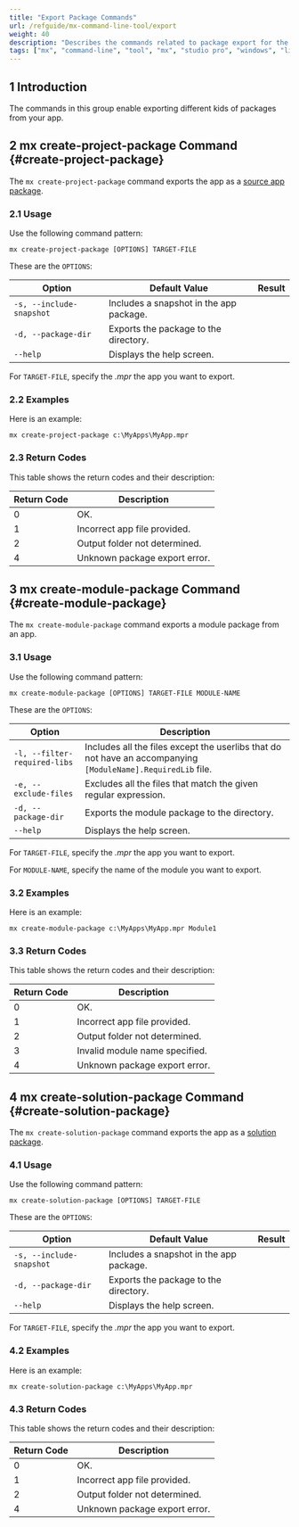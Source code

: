 ```yaml
---
title: "Export Package Commands"
url: /refguide/mx-command-line-tool/export
weight: 40
description: "Describes the commands related to package export for the mx command-line tool."
tags: ["mx", "command-line", "tool", "mx", "studio pro", "windows", "linux", "create-project-package", "create-module-package", "create-solution-package"]
---
```


## 1 Introduction

The commands in this group enable exporting different kids of packages from your app.

## 2 mx create-project-package Command {#create-project-package}

The `mx create-project-package` command exports the app as a [source app package](/refguide/export-app-package-dialog/).

### 2.1 Usage

Use the following command pattern:

`mx create-project-package [OPTIONS] TARGET-FILE`

These are the `OPTIONS`:

| Option | Default Value | Result |
| --- | --- | --- |
| `-s, --include-snapshot` | Includes a snapshot in the app package. |
| `-d, --package-dir` | Exports the package to the directory. |
| `--help` | Displays the help screen. |
 
For `TARGET-FILE`, specify the *.mpr*  the app you want to export.

### 2.2 Examples

Here is an example:

`mx create-project-package c:\MyApps\MyApp.mpr` 

### 2.3 Return Codes

This table shows the return codes and their description:

| Return Code | Description |
| --- | --- |
| 0 | OK. |
| 1 | Incorrect app file provided. |
| 2 | Output folder not determined. |
| 4 | Unknown package export error. |

## 3 mx create-module-package Command {#create-module-package}

The `mx create-module-package` command exports a module package from an app.

### 3.1 Usage

Use the following command pattern:

`mx create-module-package [OPTIONS] TARGET-FILE MODULE-NAME`

These are the `OPTIONS`:

| Option | Description |
| --- | --- |
| `-l, --filter-required-libs` | Includes all the files except the userlibs that do not have an accompanying `[ModuleName].RequiredLib` file. | 
| `-e, --exclude-files` | Excludes all the files that match the given regular expression. |
| `-d, --package-dir` | Exports the module package to the directory. |
| `--help` | Displays the help screen. |
 
For `TARGET-FILE`, specify the *.mpr*  the app you want to export.

For `MODULE-NAME`, specify the name of the module you want to export.

### 3.2 Examples

Here is an example:

`mx create-module-package c:\MyApps\MyApp.mpr Module1` 

### 3.3 Return Codes

This table shows the return codes and their description:

| Return Code | Description |
| --- | --- |
| 0 | OK. |
| 1 | Incorrect app file provided. |
| 2 | Output folder not determined. |
| 3 | Invalid module name specified. |
| 4 | Unknown package export error. |

## 4 mx create-solution-package Command {#create-solution-package}

The `mx create-solution-package` command exports the app as a [solution package](/refguide/export-app-package-dialog).

### 4.1 Usage

Use the following command pattern:

`mx create-solution-package [OPTIONS] TARGET-FILE`

These are the `OPTIONS`:

| Option | Default Value | Result |
| --- | --- | --- |
| `-s, --include-snapshot` | Includes a snapshot in the app package. |
| `-d, --package-dir` | Exports the package to the directory. |
| `--help` | Displays the help screen. |
 
For `TARGET-FILE`, specify the *.mpr*  the app you want to export.

### 4.2 Examples

Here is an example:

`mx create-solution-package c:\MyApps\MyApp.mpr` 

### 4.3 Return Codes

This table shows the return codes and their description:

| Return Code | Description |
| --- | --- |
| 0 | OK. |
| 1 | Incorrect app file provided. |
| 2 | Output folder not determined. |
| 4 | Unknown package export error. |
